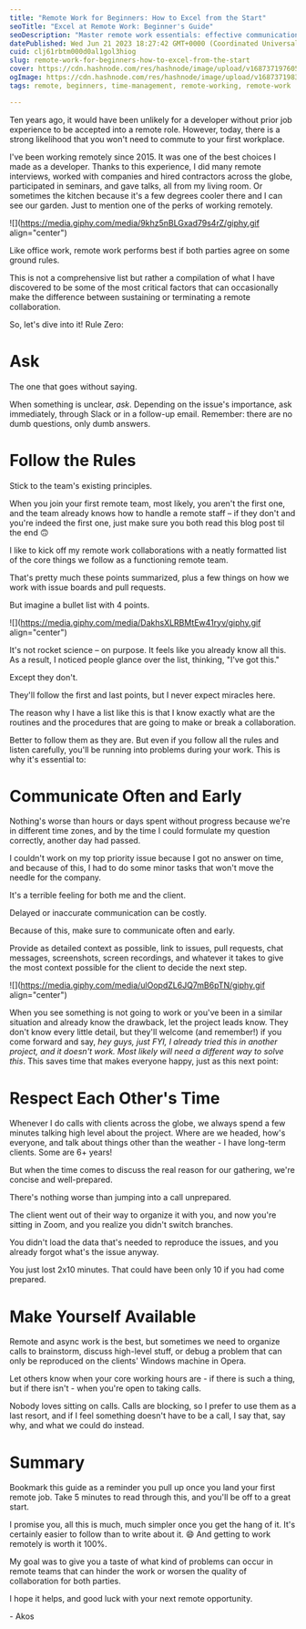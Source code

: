 ```yaml
---
title: "Remote Work for Beginners: How to Excel from the Start"
seoTitle: "Excel at Remote Work: Beginner's Guide"
seoDescription: "Master remote work essentials: effective communication, time respect, availability, and adherence to team rules for successful remote collaborations"
datePublished: Wed Jun 21 2023 18:27:42 GMT+0000 (Coordinated Universal Time)
cuid: clj61rbtm000d0al1gol3hiog
slug: remote-work-for-beginners-how-to-excel-from-the-start
cover: https://cdn.hashnode.com/res/hashnode/image/upload/v1687371976054/c3e25e89-6e3a-423f-be03-d051b5f19751.png
ogImage: https://cdn.hashnode.com/res/hashnode/image/upload/v1687371983600/9504dc02-317d-4c7b-bbc0-0af13a30e6ec.png
tags: remote, beginners, time-management, remote-working, remote-work

---
```


Ten years ago, it would have been unlikely for a developer without prior job experience to be accepted into a remote role. However, today, there is a strong likelihood that you won't need to commute to your first workplace.

I've been working remotely since 2015. It was one of the best choices I made as a developer. Thanks to this experience, I did many remote interviews, worked with companies and hired contractors across the globe, participated in seminars, and gave talks, all from my living room. Or sometimes the kitchen because it's a few degrees cooler there and I can see our garden. Just to mention one of the perks of working remotely.

![](https://media.giphy.com/media/9khz5nBLGxad79s4rZ/giphy.gif align="center")

Like office work, remote work performs best if both parties agree on some ground rules.

This is not a comprehensive list but rather a compilation of what I have discovered to be some of the most critical factors that can occasionally make the difference between sustaining or terminating a remote collaboration.

So, let's dive into it! Rule Zero:

# Ask

The one that goes without saying.

When something is unclear, *ask*. Depending on the issue's importance, ask immediately, through Slack or in a follow-up email. Remember: there are no dumb questions, only dumb answers.

# Follow the Rules

Stick to the team's existing principles.

When you join your first remote team, most likely, you aren't the first one, and the team already knows how to handle a remote staff – if they don't and you're indeed the first one, just make sure you both read this blog post til the end 🙃

I like to kick off my remote work collaborations with a neatly formatted list of the core things we follow as a functioning remote team.

That's pretty much these points summarized, plus a few things on how we work with issue boards and pull requests.

But imagine a bullet list with 4 points.

![](https://media.giphy.com/media/DakhsXLRBMtEw41ryv/giphy.gif align="center")

It's not rocket science – on purpose. It feels like you already know all this. As a result, I noticed people glance over the list, thinking, "I've got this."

Except they don't.

They'll follow the first and last points, but I never expect miracles here.

The reason why I have a list like this is that I know exactly what are the routines and the procedures that are going to make or break a collaboration.

Better to follow them as they are. But even if you follow all the rules and listen carefully, you'll be running into problems during your work. This is why it's essential to:

# Communicate Often and Early

Nothing's worse than hours or days spent without progress because we're in different time zones, and by the time I could formulate my question correctly, another day had passed.

I couldn't work on my top priority issue because I got no answer on time, and because of this, I had to do some minor tasks that won't move the needle for the company.

It's a terrible feeling for both me and the client.

Delayed or inaccurate communication can be costly.

Because of this, make sure to communicate often and early.

Provide as detailed context as possible, link to issues, pull requests, chat messages, screenshots, screen recordings, and whatever it takes to give the most context possible for the client to decide the next step.

![](https://media.giphy.com/media/ulOopdZL6JQ7mB6pTN/giphy.gif align="center")

When you see something is not going to work or you've been in a similar situation and already know the drawback, let the project leads know. They don't know every little detail, but they'll welcome (and remember!) if you come forward and say, *hey guys, just FYI, I already tried this in another project, and it doesn't work. Most likely will need a different way to solve this*. This saves time that makes everyone happy, just as this next point:

# Respect Each Other's Time

Whenever I do calls with clients across the globe, we always spend a few minutes talking high level about the project. Where are we headed, how's everyone, and talk about things other than the weather - I have long-term clients. Some are 6+ years!

But when the time comes to discuss the real reason for our gathering, we're concise and well-prepared.

There's nothing worse than jumping into a call unprepared.

The client went out of their way to organize it with you, and now you're sitting in Zoom, and you realize you didn't switch branches.

You didn't load the data that's needed to reproduce the issues, and you already forgot what's the issue anyway.

You just lost 2x10 minutes. That could have been only 10 if you had come prepared.

# Make Yourself Available

Remote and async work is the best, but sometimes we need to organize calls to brainstorm, discuss high-level stuff, or debug a problem that can only be reproduced on the clients' Windows machine in Opera.

Let others know when your core working hours are - if there is such a thing, but if there isn't - when you're open to taking calls.

Nobody loves sitting on calls. Calls are blocking, so I prefer to use them as a last resort, and if I feel something doesn't have to be a call, I say that, say why, and what we could do instead.

# Summary

Bookmark this guide as a reminder you pull up once you land your first remote job. Take 5 minutes to read through this, and you'll be off to a great start.

I promise you, all this is much, much simpler once you get the hang of it. It's certainly easier to follow than to write about it. 😄 And getting to work remotely is worth it 100%.

My goal was to give you a taste of what kind of problems can occur in remote teams that can hinder the work or worsen the quality of collaboration for both parties.

I hope it helps, and good luck with your next remote opportunity.

\- Akos